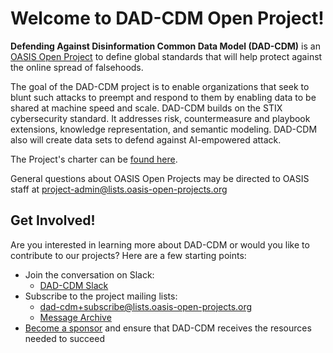 # Welcome to DAD-CDM Open Project!

**Defending Against Disinformation Common Data Model (DAD-CDM)** is an [OASIS Open Project](https://www.oasis-open.org/open-projects/) to define global standards that will help protect against the online spread of falsehoods. 

The goal of the DAD-CDM project is to enable organizations that seek to blunt such attacks to preempt and respond to them by enabling data to be shared at machine speed and scale. DAD-CDM builds on the STIX cybersecurity standard. It addresses risk, countermeasure and playbook extensions, knowledge representation, and semantic modeling. DAD-CDM also will create data sets to defend against AI-empowered attack.

The Project's charter can be [found here](https://github.com/DAD-CDM/dad-cdm-admin/blob/main/CHARTER.md).


General questions about OASIS Open Projects may be directed to OASIS staff at project-admin@lists.oasis-open-projects.org

## Get Involved!
Are you interested in learning more about DAD-CDM or would you like to contribute to our projects? Here are a few starting points:

* Join the conversation on Slack:
	* [DAD-CDM Slack](https://join.slack.com/t/dad-cdm/shared_invite/zt-22nj1rwpy-Hf30BDIOJBIGwn3nAMiK6A)
* Subscribe to the project mailing lists: 
	* dad-cdm+subscribe@lists.oasis-open-projects.org
  * [Message Archive](https://lists.oasis-open-projects.org/g/dad-cdm/topics)
* [Become a sponsor](https://www.oasis-open.org/join-an-open-project/) and ensure that DAD-CDM receives the resources needed to succeed
